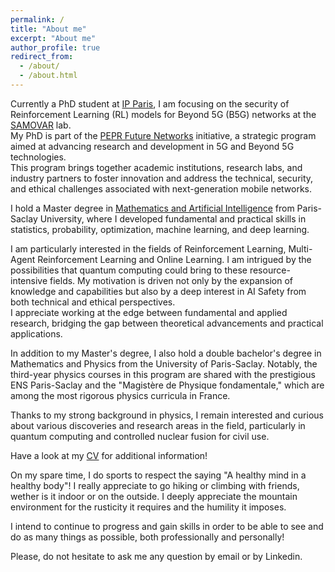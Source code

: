 ```yaml
---
permalink: /
title: "About me"
excerpt: "About me"
author_profile: true
redirect_from: 
  - /about/
  - /about.html
---
```


Currently a PhD student at [IP Paris](https://www.ip-paris.fr/en), I am focusing on the security of Reinforcement Learning (RL) models for Beyond 5G (B5G) networks at the [SAMOVAR](https://samovar.telecom-sudparis.eu/index.php/en/accueil-2/) lab.  
My PhD is part of the [PEPR Future Networks](https://pepr-futurenetworks.fr/en/the-pepr/) initiative, a strategic program aimed at advancing research and development in 5G and Beyond 5G technologies.  
This program brings together academic institutions, research labs, and industry partners to foster innovation and address the technical, security, and ethical challenges associated with next-generation mobile networks.

I hold a Master degree in [Mathematics and Artificial Intelligence](https://www.imo.universite-paris-saclay.fr/fr/etudiants/masters/mathematiques-et-applications/m2/m2-mathematique-et-intelligence-artificielle/) from Paris-Saclay University, where I developed fundamental and practical skills in statistics, probability, optimization, machine learning, and deep learning.

I am particularly interested in the fields of Reinforcement Learning, Multi-Agent Reinforcement Learning and Online Learning. I am intrigued by the possibilities that quantum computing could bring to these resource-intensive fields. My motivation is driven not only by the expansion of knowledge and capabilities but also by a deep interest in AI Safety from both technical and ethical perspectives.  
I appreciate working at the edge between fundamental and applied research, bridging the gap between theoretical advancements and practical applications.

In addition to my Master's degree, I also hold a double bachelor's degree in Mathematics and Physics from the University of Paris-Saclay. Notably, the third-year physics courses in this program are shared with the prestigious ENS Paris-Saclay and the "Magistère de Physique fondamentale," which are among the most rigorous physics curricula in France.

Thanks to my strong background in physics, I remain interested and curious about various discoveries and research areas in the field, particularly in quantum computing and controlled nuclear fusion for civil use.

Have a look at my [CV](http://alex-pierron.github.io/files/pierron_cv.pdf) for additional information!

On my spare time, I do sports to respect the saying "A healthy mind in a healthy body"! I really appreciate to go hiking or climbing with friends, wether is it indoor or on the outside. 
I deeply appreciate the mountain environment for the rusticity it requires and the humility it imposes.

I intend to continue to progress and gain skills in order to be able to see and do as many things as possible, both professionally and personally!


Please, do not hesitate to ask me any question by email or by Linkedin.
